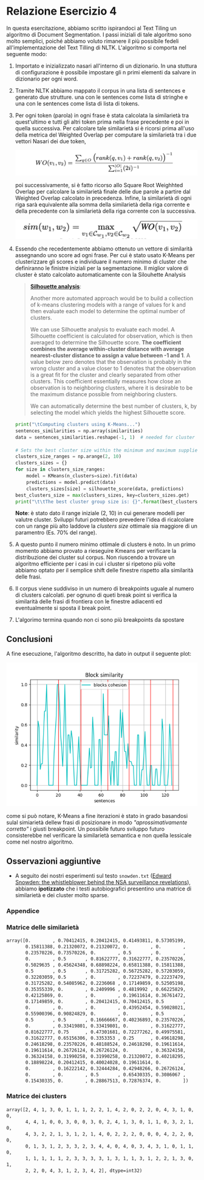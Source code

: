 # Relazione Esercizio 4

In questa esercitazione, abbiamo scritto ispirandoci al Text Tiling un algoritmo di Document Segmentation. I passi iniziali di tale algoritmo sono molto semplici, poiché abbiamo voluto rimanere il più possibile fedeli all'implementazione del Text Tilling di NLTK. L'algoritmo si comporta nel seguente modo:

1. Importato e inizializzato nasari all'interno di un dizionario. In una stuttura di configurazione è possibile impostare gli n primi elementi da salvare in dizionario per ogni word.

2. Tramite NLTK abbiamo mappato il corpus in una lista di sentences e generato due strutture. una con le sentences come lista di stringhe e una con le sentences come lista di lista di tokens.

3. Per ogni token (parola) in ogni frase è stata calcolata la similarietà tra quest'ultimo e tutti gli altri token prima nella frase precedente e poi in quella successiva. Per calcolare tale similarietà si è ricorsi prima all'uso della metrica  del Weighted Overlap per computare la similarietà tra i due vettori Nasari dei due token,

    ![alt text](./images/wo_metrics.png)

    poi successivamente, si è fatto ricorso allo Square Root Weighhted Overlap per calcolare la similarietà finale delle due parole a partire dal Weighted Overlap calcolato in precedenza. Infine, la similarietà di ogni riga sarà equivalente alla somma della similarietà della riga corrente e della precedente con la similarietà della riga corrente con la successiva.

    ![alt text](./images/srwo_metrics.png)

4. Essendo che recedentemente abbiamo ottenuto un vettore di similarità assegnando uno score ad ogni frase. Per cui è stato usato K-Means per clusterizzare gli scores e individuare il numero minimo di cluster che definiranno le finistre iniziali per la segmentazione. Il miglior valore di cluster è stato calcolato automaticamente con la Silouhette Analysis

    > **[Silhouette analysis](https://www.jeremyjordan.me/grouping-data-points-with-k-means-clustering/)**:
    >
    > Another more automated approach would be to build a collection of k-means clustering models with a range of values for k and then evaluate each model to determine the optimal number of clusters.
    >
    > We can use Silhouette analysis to evaluate each model. A Silhouette coefficient is calculated for observation, which is then averaged to determine the Silhouette score. **The coefficient combines the average within-cluster distance with average nearest-cluster distance to assign a value between -1 and 1**. A value below zero denotes that the observation is probably in the wrong cluster and a value closer to 1 denotes that the observation is a great fit for the cluster and clearly separated from other clusters. This coefficient essentially measures how close an observation is to neighboring clusters, where it is desirable to be the maximum distance possible from neighboring clusters.
    >
    > We can automatically determine the best number of clusters, k, by selecting the model which yields the highest Silhouette score.

    ```python
    print("\tComputing clusters using K-Means...")
    sentences_similarities = np.array(similarities)
    data = sentences_similarities.reshape(-1, 1)  # needed for cluster computin
    
    # Sets the best cluster size within the minimum and maximum supplied. Eg.: 2,10
    clusters_size_ranges = np.arange(2, 10)
    clusters_sizes = {}
    for size in clusters_size_ranges:
        model = KMeans(n_clusters=size).fit(data)
        predictions = model.predict(data)
        clusters_sizes[size] = silhouette_score(data, predictions)
    best_clusters_size = max(clusters_sizes, key=clusters_sizes.get)
    print("\t\tThe best cluster group size is: {}".format(best_clusters_size))
    ```

    **Note**: è stato dato il range iniziale (2, 10) in cui generare modelli per valutre cluster. Sviluppi futuri potrebbero prevedere l'idea di ricalcolare con un range più alto laddove la _clusters size_ ottimale sia maggiore di un paramentro (Es. 70% del range).

5. A questo punto il numero minimo ottimale di clusters è noto. In un primo momento abbiamo provato a rieseguire Kmeans per verificare la distribuzione dei cluster sul corpus. Non riuscendo a trovare un algoritmo efficiente per i casi in cui i cluster si ripetono più volte abbiamo optato per il semplice shift delle finestre rispetto alla similarità delle frasi.

6. Il corpus viene suddiviso in un numero di breakpoints uguale al numero di clusters calcolati. per ognuno di queti break point si verifica la similarità delle frasi di frontiera con le finestre adiacenti ed eventualmente si sposta il break point.

7. L'algorimo termina quando non ci sono più breakpoints da spostare

## Conclusioni
A fine esecuzione, l'algoritmo descritto, ha dato in output il seguente plot:

![alt text](./images/final_plot.png)

come si può notare, K-Means a fine iterazioni è stato in grado basandosi sulal simiarietà dellew frasi di posizionare in modo _"aprossimativamente corretto"_
i giusti breakpoint. Un possibile futuro sviluppo futuro consisterebbe nel verificare la similarietà semantica e non quella lessicale come nel nostro algoritmo.

## Osservazioni aggiuntive
- A seguito dei nostri esperimenti sul testo `snowden.txt` ([Edward Snowden: the whistleblower behind the NSA surveillance revelations](https://www.theguardian.com/world/2013/jun/09/edward-snowden-nsa-whistleblower-surveillance)), abbiamo **ipotizzato** che i testi autobiografici presentino una matrice di similarietà e dei cluster molto sparse.

### Appendice

### Matrice delle similarietà
```shell script
array([0.        , 0.70412415, 0.20412415, 0.41493811, 0.57305199,
       0.15811388, 0.21320072, 0.21320072, 0.        , 0.        ,
       0.23570226, 0.73570226, 0.        , 0.5       , 0.        ,
       0.        , 0.5       , 0.81622777, 0.31622777, 0.23570226,
       0.5029635 , 0.45624348, 0.68898224, 0.65811388, 0.15811388,
       0.5       , 0.5       , 0.31725282, 0.56725282, 0.57203059,
       0.32203059, 0.5       , 0.        , 0.72237479, 0.22237479,
       0.31725282, 0.54085962, 0.2236068 , 0.17149859, 0.52505198,
       0.35355339, 0.        , 0.2409996 , 0.4819992 , 0.66225829,
       0.42125869, 0.        , 0.        , 0.19611614, 0.36761472,
       0.17149859, 0.        , 0.20412415, 0.70412415, 0.5       ,
       0.        , 0.        , 0.        , 0.43952454, 0.59028021,
       0.55900396, 0.90824829, 0.        , 0.        , 0.5       ,
       0.5       , 0.5       , 0.16666667, 0.40236893, 0.23570226,
       0.        , 0.33419801, 0.33419801, 0.        , 0.31622777,
       0.81622777, 0.75      , 0.47301681, 0.72277262, 0.49975581,
       0.31622777, 0.65156306, 0.3353353 , 0.25      , 0.49618298,
       0.24618298, 0.23570226, 0.48188524, 0.24618298, 0.19611614,
       0.19611614, 0.26726124, 0.26726124, 0.        , 0.36324158,
       0.36324158, 0.31990258, 0.31990258, 0.21320072, 0.40218295,
       0.18898224, 0.20412415, 0.40024028, 0.19611614, 0.        ,
       0.        , 0.16222142, 0.32444284, 0.42948266, 0.26726124,
       0.        , 0.        , 0.5       , 0.65430335, 0.3086067 ,
       0.15430335, 0.        , 0.28867513, 0.72876374, 0.        ])
```

### Matrice dei clusters
```shell script
array([2, 4, 1, 3, 0, 1, 1, 1, 2, 2, 1, 4, 2, 0, 2, 2, 0, 4, 3, 1, 0, 0,
       4, 4, 1, 0, 0, 3, 0, 0, 3, 0, 2, 4, 1, 3, 0, 1, 1, 0, 3, 2, 1, 0,
       4, 3, 2, 2, 1, 3, 1, 2, 1, 4, 0, 2, 2, 2, 0, 0, 0, 4, 2, 2, 0, 0,
       0, 1, 3, 1, 2, 3, 3, 2, 3, 4, 4, 0, 4, 0, 3, 4, 3, 1, 0, 1, 1, 0,
       1, 1, 1, 1, 1, 2, 3, 3, 3, 3, 1, 3, 1, 1, 3, 1, 2, 2, 1, 3, 0, 1,
       2, 2, 0, 4, 3, 1, 2, 3, 4, 2], dtype=int32)
```


